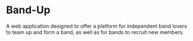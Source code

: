 # Band-Up
A web application designed to offer a platform for independent band lovers to team up and form a band, as well as for bands to recruit new members.
